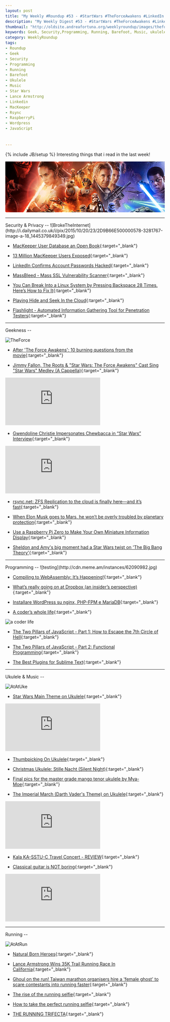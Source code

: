 ```yaml
---
layout: post
title: "My Weekly #Roundup #53 - #StartWars #TheForceAwakens #LinkedIn #MacKeeper"
description: "My Weekly Digest #53 - #StartWars #TheForceAwakens #LinkedIn #MacKeeper #ImperialMarch #DarthVader"
thumbnail: "http://oldsite.andreafortuna.org/weeklyroundup/images/theforcecover.jpg"
keywords: Geek, Security,Programming, Running, Barefoot, Music, ukulele, transcription, StartWars, The Force Awakens,Lance Armstrong, running selfie, Imperial March, Start Wars Main Theme, Linkedin, MacKeeper, Tesla
category: WeeklyRoundup
tags: 
- Roundup
- Geek
- Security
- Programming
- Running
- Barefoot
- Ukulele
- Music
- Star Wars
- Lance Armstrong
- Linkedin
- MacKeeper
- Rsync
- RaspberryPi
- Wordpress
- JavaScript


---
```

{% include JB/setup %}
Interesting things that i read in the last week!

![StartWars](/weeklyroundup/images/theforcecover.jpg)
<!-- more -->
<hr/>
Security & Privacy
--
![BrokeTheInternet](http://i.dailymail.co.uk/i/pix/2015/10/20/23/2D9B66E500000578-3281767-image-a-18_1445379849349.jpg)

- [MacKeeper User Database an Open Book](https://threatpost.com/mackeeper-user-database-an-open-book/115641/){:target="_blank"}

- [13 Million MacKeeper Users Exposed](http://krebsonsecurity.com/2015/12/13-million-mackeeper-users-exposed/){:target="_blank"}

- [LinkedIn Confirms Account Passwords Hacked](http://www.pcworld.com/article/257045/6_5m_linkedin_passwords_posted_online_after_apparent_hack.html){:target="_blank"}

- [MassBleed - Mass SSL Vulnerability Scanner](http://radar.andreafortuna.org/post/135373032955/massbleed-mass-ssl-vulnerability-scanner){:target="_blank"}

- [You Can Break Into a Linux System by Pressing Backspace 28 Times. Here’s How to Fix It](http://lifehacker.com/you-can-break-into-a-linux-system-by-pressing-backspace-1748370796){:target="_blank"}

- [Playing Hide and Seek In the Cloud](http://www.infosecisland.com/blogview/24680-Playing-Hide-and-Seek-In-the-Cloud.html){:target="_blank"}

- [Flashlight - Automated Information Gathering Tool for Penetration Testers](http://radar.andreafortuna.org/post/135323453363/flashlight-automated-information-gathering-tool){:target="_blank"}


<hr/>
Geekness
--

![TheForce](http://oldsite.andreafortuna.org/ukulele/images/theforceawakens.jpg)

- [After 'The Force Awakens': 10 burning questions from the movie](http://mashable.com/2015/12/18/star-wars-calendar-17/?utm_campaign=Mash-Prod-RSS-Feedburner-All-Partial&utm_cid=Mash-Prod-RSS-Feedburner-All-Partial&utm_source=feedly&utm_medium=webfeeds){:target="_blank"}

- [Jimmy Fallon, The Roots & "Star Wars: The Force Awakens" Cast Sing "Star Wars" Medley (A Cappella)](https://www.youtube.com/watch?v=ZTLAx3VDX7g){:target="_blank"}

<div class="video-container">
<iframe src="https://www.youtube.com/embed/ZTLAx3VDX7g" frameborder="0" allowfullscreen></iframe>
</div>

- [Gwendoline Christie Impersonates Chewbacca in “Star Wars” Interview](https://www.youtube.com/watch?v=th9uDMR9ZBw){:target="_blank"}

<div class="video-container">
<iframe src="https://www.youtube.com/embed/th9uDMR9ZBw" frameborder="0" allowfullscreen></iframe>
</div>

- [rsync.net: ZFS Replication to the cloud is finally here—and it’s fast](http://arstechnica.com/information-technology/2015/12/rsync-net-zfs-replication-to-the-cloud-is-finally-here-and-its-fast/){:target="_blank"}

- [When Elon Musk goes to Mars, he won’t be overly troubled by planetary protection](http://arstechnica.com/science/2015/12/when-elon-musk-goes-to-mars-he-wont-be-troubled-by-planetary-protection/){:target="_blank"}

- [Use a Raspberry Pi Zero to Make Your Own Miniature Information Display](http://lifehacker.com/use-a-raspberry-pi-zero-to-make-your-own-miniature-info-1748578164){:target="_blank"}

- [Sheldon and Amy's big moment had a Star Wars twist on 'The Big Bang Theory'](http://mashable.com/2015/12/17/big-bang-theory-amy-and-sheldon-sex/){:target="_blank"}


<hr/>
Programming
--
![testing](http://cdn.meme.am/instances/62090982.jpg)

- [Compiling to WebAssembly: It’s Happening!](https://hacks.mozilla.org/2015/12/compiling-to-webassembly-its-happening/){:target="_blank"}

- [What’s really going on at Dropbox (an insider’s perspective)](http://venturebeat.com/2015/12/12/whats-really-going-on-at-dropbox-an-insiders-perspective/){:target="_blank"}

- [Installare WordPress su nginx, PHP-FPM e MariaDB](http://www.andreabeggi.net/2015/12/14/installare-wordpress-su-nginx-php-fpm-e-mariadb/){:target="_blank"}

- [A coder’s whole life](http://www.commitstrip.com/en/2015/12/11/a-whole-coders-life/){:target="_blank"}

![a coder life](http://www.commitstrip.com/wp-content/uploads/2015/12/Strip-Ma-vie-sur-une-disquette-650-finalenglish-1.jpg)

- [The Two Pillars of JavaScript - Part 1: How to Escape the 7th Circle of Hell](https://medium.com/javascript-scene/the-two-pillars-of-javascript-ee6f3281e7f3){:target="_blank"}

- [The Two Pillars of JavaScript - Part 2: Functional Programming](https://medium.com/javascript-scene/the-two-pillars-of-javascript-pt-2-functional-programming-a63aa53a41a4#.hwpg853rj){:target="_blank"}

- [The Best Plugins for Sublime Text](http://ipestov.com/the-best-plugins-for-sublime-text/){:target="_blank"}


<hr/>
Ukulele & Music
--

![AtAtUke](http://oldsite.andreafortuna.org/ukulele/images/imperialmarch.jpg)

- [Star Wars Main Theme on Ukulele](http://oldsite.andreafortuna.org/ukulele/2015/12/16/star-wars-main-theme-on-ukulele/){:target="_blank"}

<div class="video-container">
<iframe src="https://www.youtube.com/embed/WH_mKGjWtsE" frameborder="0" allowfullscreen></iframe>
</div>

- [Thumbpicking On Ukulele](http://ukulelego.com/tips/thumbpicking-on-ukulele/){:target="_blank"}

- [Christmas Ukulele: Stille Nacht (Silent Night)](http://oldsite.andreafortuna.org/ukulele/2015/12/15/christmas-ukulele-silent-night-stille-nacht/){:target="_blank"}

- [Final pics for the master grade mango tenor ukulele by Mya-Moe](http://ukehunt.tumblr.com/post/135435517570/quietamericanmusic-final-pics-for-the-master){:target="_blank"}

- [The Imperial March (Darth Vader's Theme) on Ukulele](http://oldsite.andreafortuna.org/ukulele/2015/12/12/imperial-march-on-ukulele/){:target="_blank"}

<div class="video-container">
<iframe src="https://www.youtube.com/embed/Tl7_lEKnULI" frameborder="0" allowfullscreen></iframe>
</div>

- [Kala KA-SSTU-C Travel Concert - REVIEW](http://www.gotaukulele.com/2015/12/kala-ka-sstu-c-travel-concert-review.html){:target="_blank"}

- [Classical guitar is NOT boring](https://www.youtube.com/watch?v=5Asd813Gcns){:target="_blank"}

<div class="video-container">
<iframe src="https://www.youtube.com/embed/5Asd813Gcns" frameborder="0" allowfullscreen></iframe>
</div>


<hr/>
Running
--

![AtAtRun](http://m.memegen.com/3fmlcf.jpg)

- [Natural Born Heroes](http://radiowest.kuer.org/post/natural-born-heroes-1){:target="_blank"}

- [Lance Armstrong Wins 35K Trail Running Race In California](http://running.competitor.com/2015/12/news/lance-armstrong-wins-35k-trail-running-race-in-california_141905){:target="_blank"}

- [Ghoul on the run! Taiwan marathon organisers hire a 'female ghost' to scare contestants into running faster](http://www.dailymail.co.uk/news/peoplesdaily/article-3358986/Female-dressed-ghost-encourages-frightens-runners-marathon-Taiwan.html){:target="_blank"}

- [The rise of the running selfie](http://www.runnersworld.co.uk/community/the-rise-of-the-running-selfie/14311.html){:target="_blank"}

- [How to take the perfect running selfie](http://www.runnersworld.co.uk/gear/how-to-take-the-perfect-running-selfie/14318.html){:target="_blank"}

- [THE RUNNING TRIFECTA](http://naturalrunningcenter.com/2015/12/14/running-trifecta/){:target="_blank"}





